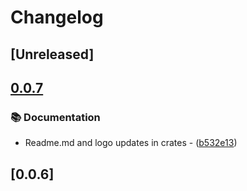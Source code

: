 # Changelog

## [Unreleased]

## [0.0.7](https://github.com/takula-tech/nita-obel/compare/obel_dylib-v0.0.6...obel_dylib-v0.0.7)

### 📚 Documentation

- Readme.md and logo updates in crates - ([b532e13](https://github.com/takula-tech/nita-obel/commit/b532e13ceface01aa7d69ce563ccce7893b815b6))

## [0.0.6]
